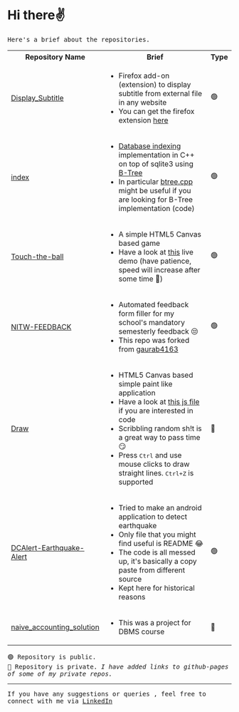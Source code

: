 <div>
  <h1>Hi there✌</h1>

  <samp>Here's a brief about the repositories.</samp>
  <table>
    <tr>
      <th>Repository Name</th>
      <th>Brief</th>
      <th>Type</th>
    </tr>
    <tr>
      <td><a href="https://github.com/sauravshah31/Display_Subtitle">Display_Subtitle</a></td>
      <td>
        <ul>
          <li>Firefox add-on (extension) to display subtitle from external file in any website</li>
          <li>You can get the firefox extension <a href="https://addons.mozilla.org/en-US/firefox/addon/displaysubtitle/">here</a></li>
        </ul>
      </td>
      <td>🟢</td>
    </tr>
    <tr>
      <td><a href="https://github.com/sauravshah31/index">index</a></td>
      <td>
        <ul>
          <li><a href="https://en.wikipedia.org/wiki/Database_index">Database indexing </a>implementation in C++ on top of sqlite3 using <a href="https://en.wikipedia.org/wiki/B-tree">B-Tree</a></li>
          <li>In particular <a href="https://github.com/sauravshah31/index/blob/master/btree.cpp">btree.cpp</a> might be useful if you are looking for B-Tree implementation (code)</li>
        </ul>
      </td>
      <td>🟢</td>
    </tr>
    <tr>
      <td><a href="https://github.com/sauravshah31/Touch-the-ball">Touch-the-ball</a></td>
      <td>
        <ul>
          <li>A simple HTML5 Canvas based game</li>
          <li>Have a look at <a href="https://sauravshah31.github.io/Touch-the-ball/">this</a> live demo (have patience, speed will increase after some time 
🙏)</li>
        </ul>
      </td>
      <td>🟢</td>
    </tr>
    <tr>
      <td><a href="https://github.com/sauravshah31/NITW-FEEDBACK">NITW-FEEDBACK</a></td>
      <td>
        <ul>
          <li>Automated feedback form filler for my school's mandatory semesterly feedback 😒</li>
          <li>This repo was forked from <a href="https://github.com/gaurab4163/NITW-FEEDBACK">gaurab4163</a></li>
        </ul>
      </td>
      <td>🟢</td>
    </tr>
    <tr>
      <td><a href="https://sauravshah31.github.io/draw/">Draw</a></td>
      <td>
        <ul>
          <li>HTML5 Canvas based simple paint like application</li>
          <li>Have a look at <a href="https://sauravshah31.github.io/draw/assets/js/canvas.js">this js file<a/> if you are interested in code</li>
          <li>Scribbling random sh!t is a great way to pass time 😏</li>
          <li>Press <kbd>Ctrl</kbd> and use mouse clicks to draw straight lines. <kbd>Ctrl+Z</kbd> is supported</li>
        </ul>
      </td>
      <td>🔴</td>
    </tr>
    <tr>
      <td><a href="https://github.com/sauravshah31/DCAlert-Earthquake-Alert">DCAlert-Earthquake-Alert</a></td>
      <td>
        <ul>
          <li>Tried to make an android application to detect earthquake</li>
          <li>Only file that you might find useful is README 😂</li>
          <li>The code is all messed up, it's basically a copy paste from different source</li>
          <li>Kept here for historical reasons</li>
        </ul>
      </td>
      <td>🟢</td>
    </tr>
    <tr>
      <td><a href="https://sauravshah31.github.io/naive_accounting_solution/">naive_accounting_solution</a></td>
      <td>
        <ul>
          <li>This was a project for DBMS course</li>
        </ul>
      </td>
      <td>🔴</td>
    </tr>
  
  </table>
  <p>
  <samp>
  🟢 Repository is public.<br/>
  🔴 Repository is private. <em>I have added links to github-pages of some of my private repos.</em>
  </samp>
  <p>
</div>

*****
<samp>If you have any suggestions or queries , feel free to connect with me via <a href="https://www.linkedin.com/in/sauravshah-">LinkedIn</a></samp>

<img src="https://hitcounter.pythonanywhere.com/count/tag.svg?url=https%3A%2F%2Fgithub.com%2sauravshah31" alt="" width="0" height="0">
